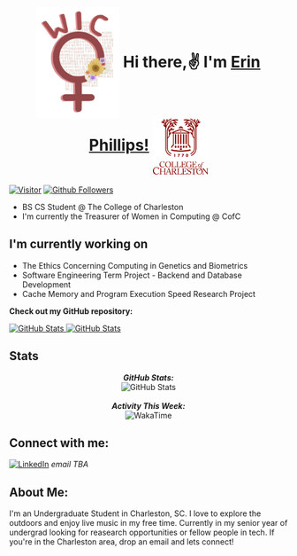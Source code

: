 <div>
    <h1 align="center">
        <img src="images/wicLogo.png" alt="wic logo" align="center" width="150"/>
        Hi there,✌️ I'm <a href="https://erinphillips.github.io/erinphillips/" target="blank">Erin Phillips!</a>
        <img src="images/cofc-logo.png" alt="cofc logo" align="center" width="100"/>
    </h1>
</div>

[![Visitor](https://visitor-badge.laobi.icu/badge?page_id=erinphillips.erinphillips)](https://github.com/erinphillips) [![Github Followers](https://img.shields.io/github/followers/erinphillips.svg?style=social&lavel=Follow)](https://github.com/erinphillips?tab=followers)
  

- BS CS Student @ The College of Charleston
-  I'm currently the Treasurer of Women in Computing @ CofC


<h2>I'm currently working on</h2>

- The Ethics Concerning Computing in Genetics and Biometrics
- Software Engineering Term Project - Backend and Database Development
- Cache Memory and Program Execution Speed Research Project

__Check out my GitHub repository:__

<div>
    <p>
        <a href="https://github.com/ErinPhillips/CSCI320">
            <img src="https://github-readme-stats.vercel.app/api/pin/?username=erinphillips&repo=CSCI320" alt="GitHub Stats" />
        </a>
        <a href="https://github.com/ErinPhillips/CSCI310">
            <img src="https://github-readme-stats.vercel.app/api/pin/?username=erinphillips&repo=CSCI310" alt="GitHub Stats" />
        </a>
    </p>
</div>

<h2>Stats</h2>

<div>
    <p align="center">
    <b><em>GitHub Stats:</em></b> <br/>
        <img src="https://github-readme-streak-stats.herokuapp.com/?user=erinphillips" alt="GitHub Stats" />
    <br/><br/>
    <b><em>Activity This Week:</em></b> <br/>
        <img src="http://github-readme-stats.vercel.app/api/wakatime?username=erinphillips" alt="WakaTime" />
    </p>

<h2>Connect with me:</h2>

<a href="https://www.linkedin.com/in/erin-phillips-26b840195/">![LinkedIn](https://img.shields.io/badge/LinkedIn-0077B5?style=for-the-badge&logo=linkedin&logoColor=white)</a>
*email TBA*
</div>

<h2> About Me:</h2>

I'm an Undergraduate Student in Charleston, SC. I love to explore the outdoors and enjoy live music in my free time. Currently in my senior year of undergrad looking for reasearch opportunities or fellow people in tech. If you're in the Charleston area, drop an email and lets connect!
